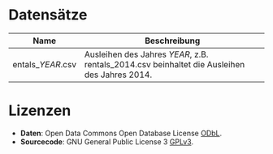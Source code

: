 
# Datensätze

Name | Beschreibung
--- | ---
entals_*YEAR*.csv | Ausleihen des Jahres *YEAR*, z.B. rentals_2014.csv beinhaltet die Ausleihen des Jahres 2014.


# Lizenzen
* **Daten**: Open Data Commons Open Database License [ODbL](https://opendatacommons.org/licenses/odbl/summary/).
* **Sourcecode**: GNU General Public License 3 [GPLv3](https://www.gnu.org/licenses/gpl-3.0.en.html).
